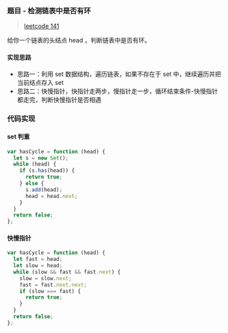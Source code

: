 ### 题目 - 检测链表中是否有环

> [leetcode 141](https://leetcode-cn.com/problems/linked-list-cycle/)

给你一个链表的头结点 head ，判断链表中是否有环。

#### 实现思路

- 思路一：利用 set 数据结构，遍历链表，如果不存在于 set 中，继续遍历并把当前结点存入 set
- 思路二：快慢指针，快指针走两步，慢指针走一步，循环结束条件-快慢指针都走完，判断快慢指针是否相遇

### 代码实现

#### set 判重

```js
var hasCycle = function (head) {
  let s = new Set();
  while (head) {
    if (s.has(head)) {
      return true;
    } else {
      s.add(head);
      head = head.next;
    }
  }
  return false;
};
```

#### 快慢指针

```js
var hasCycle = function (head) {
  let fast = head;
  let slow = head;
  while (slow && fast && fast.next) {
    slow = slow.next;
    fast = fast.next.next;
    if (slow === fast) {
      return true;
    }
  }
  return false;
};
```
